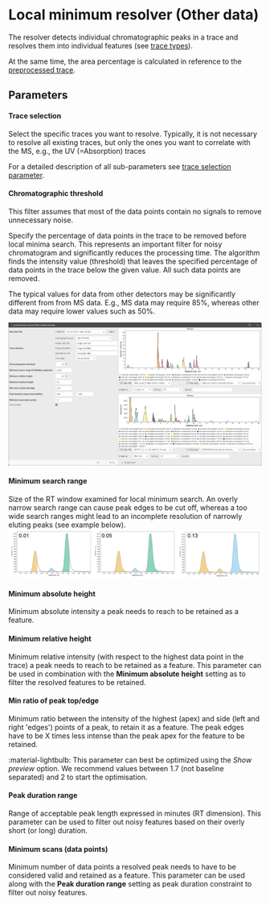 # Local minimum resolver (Other data)

The resolver detects individual chromatographic peaks in a trace and resolves them into individual
features (see [trace types](../otherdetector_glossary.md#trace-type)).

At the same time, the area percentage is calculated in reference to
the [preprocessed trace](../otherdetector_glossary.md#preprocessed-trace).

## Parameters

#### Trace selection

Select the specific traces you want to resolve. Typically, it is not necessary to resolve all existing
traces, but only the ones you want to correlate with the MS, e.g., the UV (=Absorption) traces

For a detailed description of all sub-parameters
see [trace selection parameter](../otherdetector_glossary.md#trace-selection-parameter).

#### Chromatographic threshold

This filter assumes that most of the data points contain no signals to remove unnecessary noise.

Specify the percentage of data points in the trace to be removed before local minima search. This
represents an important filter for noisy chromatogram and significantly reduces the processing time.
The algorithm finds the intensity value (threshold) that leaves the specified percentage of data
points in the trace below the given value. All such data points are removed.

The typical values for data from other detectors may be significantly different from from MS data.
E.g., MS data may require 85%, whereas other data may require lower values such as 50%.

![img.png](img.png)

#### Minimum search range

Size of the RT window examined for local minimum search. An overly narrow search range can cause
peak edges to be cut off, whereas a too wide search ranges might lead to an incomplete resolution of
narrowly eluting peaks (see example below).
![min-search-range-rt.png](../../featdet_resolver_local_minimum/min-search-range-rt.png)

#### Minimum absolute height

Minimum absolute intensity a peak needs to reach to be retained as a feature.

#### Minimum relative height

Minimum relative intensity (with respect to the highest data point in the trace) a peak needs to
reach to be retained as a feature. This parameter can be used in combination with the **Minimum
absolute height** setting as to filter the resolved features to be retained.

#### Min ratio of peak top/edge

Minimum ratio between the intensity of the highest (apex) and side (left and right 'edges') points
of a peak, to retain it as a feature. The peak edges have to be X times less intense than the peak
apex for the feature to be retained.

:material-lightbulb: This parameter can best be optimized using the _Show preview_ option. We
recommend values between 1.7 (not baseline separated) and 2 to start the optimisation.

#### Peak duration range

Range of acceptable peak length expressed in minutes (RT dimension). This parameter can be used to
filter out noisy features based on their overly short (or long) duration.

#### Minimum scans (data points)

Minimum number of data points a resolved peak needs to have to be considered valid and retained as a
feature. This parameter can be used along with the **Peak duration range** setting as peak duration
constraint to filter out noisy features.

